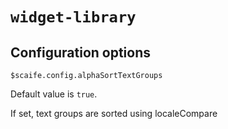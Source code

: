 # `widget-library`

## Configuration options

`$scaife.config.alphaSortTextGroups`

Default value is `true`.

If set, text groups are sorted using localeCompare
